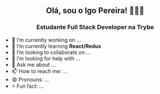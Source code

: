 <div align="center"><h2>Olá, sou o Igo Pereira! 👨🏽‍💻</h2></div> 

<div align="center"><h3>Estudante Full Stack Developer na Trybe </h3></div>

- 🔭 I’m currently working on ...
- 🌱 I’m currently learning <strong>React/Redux</strong>
- 👯 I’m looking to collaborate on ...
- 🤔 I’m looking for help with ...
- 💬 Ask me about ...
- 📫 How to reach me: ...
- 😄 Pronouns: ...
- ⚡ Fun fact: ...

